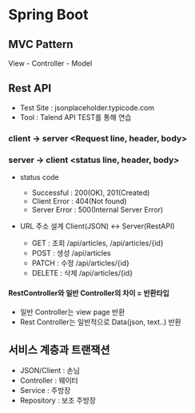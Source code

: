 # Spring Boot
## MVC Pattern
View - Controller - Model

## Rest API

- Test Site : jsonplaceholder.typicode.com
- Tool : Talend API TEST를 통해 연습

### client -> server <Request line, header, body>

### server -> client <status line, header, body>

- status code
  - Successful : 200(OK), 201(Created)
  - Client Error : 404(Not found)
  - Server Error : 500(Internal Server Error)

- URL 주소 설계 Client(JSON) <-> Server(RestAPI)
  - GET : 조회 /api/articles, /api/articles/{id}
  - POST : 생성 /api/articles
  - PATCH : 수정 /api/articles/{id}
  - DELETE : 삭제 /api/articles/{id}


#### RestController와 일반 Controller의 차이 = 반환타입
- 일반 Controller는 view page 반환
- Rest Controller는 일반적으로 Data(json, text..) 반환 


## 서비스 계층과 트랜잭션
- JSON/Client : 손님
- Controller : 웨이터
- Service : 주방장
- Repository : 보조 주방장
